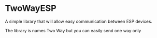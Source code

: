 # TwoWayESP

A simple library that will allow easy communication between ESP devices.

The library is names Two Way but you can easily send one way only
